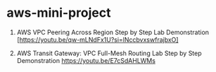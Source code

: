 # aws-mini-project
1. AWS VPC Peering Across Region Step by Step Lab Demonstration
   [https://youtu.be/qw-mLNdFx1U?si=lNccbvxswfrajbxO]
   
3. AWS Transit Gateway: VPC Full-Mesh Routing Lab Step by Step Demonstration
   https://youtu.be/E7cSdAHLWMs
